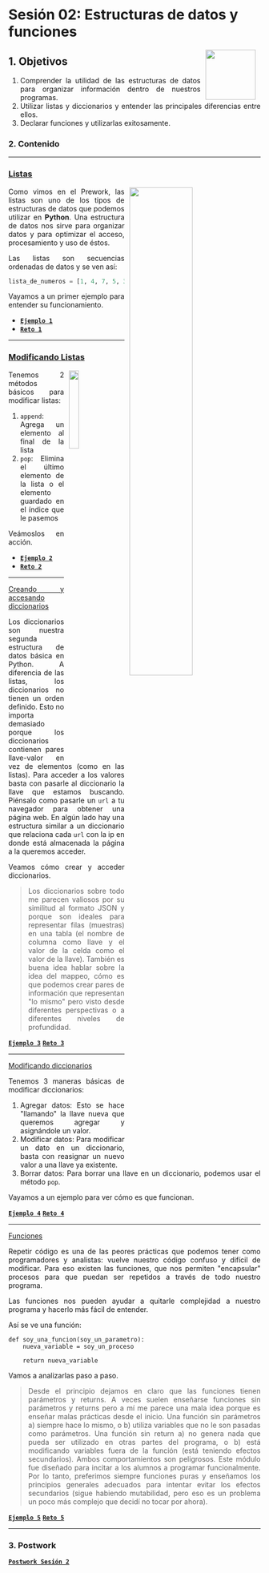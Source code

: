 # Sesión 02: Estructuras de datos y funciones

<img src="https://raw.githubusercontent.com/beduExpert/Introduccion-a-Bases-de-Datos-Diciembre-2020/master/imagenes/pizarron.png" align="right" height="100" width="100" hspace="10">
<div style="text-align: justify;">

## 1. Objetivos

1. Comprender la utilidad de las estructuras de datos para organizar información dentro de nuestros programas.
2. Utilizar listas y diccionarios y entender las principales diferencias entre ellos.
3. Declarar funciones y utilizarlas exitosamente.

### 2. Contenido

---

### <ins>Listas</ins>

<img src="https://programmathically.com/wp-content/uploads/2021/05/list.png" align="right" width="50%" hspace=10px>

Como vimos en el Prework, las listas son uno de los tipos de estructuras de datos que podemos utilizar en **Python**. Una estructura de datos nos sirve para organizar datos y para optimizar el acceso, procesamiento y uso de éstos.

Las listas son secuencias ordenadas de datos y se ven así:

```python
lista_de_numeros = [1, 4, 7, 5, 3, 4, 6]
```

Vayamos a un primer ejemplo para entender su funcionamiento.

- [**`Ejemplo 1`**](Ejemplo-01/README.md)
- [**`Reto 1`**](Reto-01/README.md)

---

### <ins>Modificando Listas</ins>

<img src="https://i.pinimg.com/736x/65/d3/33/65d33376a75509a09641ff987fff5770.jpg" align="right" width="20%" hspace=10px>

Tenemos 2 métodos básicos para modificar listas:

1. `append`: Agrega un elemento al final de la lista
2. `pop`: Elimina el último elemento de la lista o el elemento guardado en el índice que le pasemos

Veámoslos en acción.

- [**`Ejemplo 2`**](Ejemplo-02/modificando_listas.ipynb)
- [**`Reto 2`**](Reto-02/modificando_listas.ipynb)

---

<ins>Creando y accesando diccionarios</ins>

Los diccionarios son nuestra segunda estructura de datos básica en Python. A diferencia de las listas, los diccionarios no tienen un orden definido. Esto no importa demasiado porque los diccionarios contienen pares llave-valor en vez de elementos (como en las listas). Para acceder a los valores basta con pasarle al diccionario la llave que estamos buscando. Piénsalo como pasarle un `url` a tu navegador para obtener una página web. En algún lado hay una estructura similar a un diccionario que relaciona cada `url` con la ip en donde está almacenada la página a la queremos acceder.

Veamos cómo crear y acceder diccionarios.

> Los diccionarios sobre todo me parecen valiosos por su similitud al formato JSON y porque son ideales para representar filas (muestras) en una tabla (el nombre de columna como llave y el valor de la celda como el valor de la llave). También es buena idea hablar sobre la idea del mappeo, cómo es que podemos crear pares de información que representan "lo mismo" pero visto desde diferentes perspectivas o a diferentes niveles de profundidad.

[**`Ejemplo 3`**](Ejemplo-03/diccionarios.ipynb)
[**`Reto 3`**](Reto-03/diccionarios.ipynb)

---

<ins>Modificando diccionarios</ins>

Tenemos 3 maneras básicas de modificar diccionarios:

1. Agregar datos: Esto se hace "llamando" la llave nueva que queremos agregar y asignándole un valor.
2. Modificar datos: Para modificar un dato en un diccionario, basta con reasignar un nuevo valor a una llave ya existente.
3. Borrar datos: Para borrar una llave en un diccionario, podemos usar el método `pop`.

Vayamos a un ejemplo para ver cómo es que funcionan.

>

[**`Ejemplo 4`**](Ejemplo-04/modificando_diccionarios.ipynb)
[**`Reto 4`**](Reto-04/modificando_diccionarios.ipynb)

---

<ins>Funciones</ins>

Repetir código es una de las peores prácticas que podemos tener como programadores y analistas: vuelve nuestro código confuso y difícil de modificar. Para eso existen las funciones, que nos permiten "encapsular" procesos para que puedan ser repetidos a través de todo nuestro programa.

Las funciones nos pueden ayudar a quitarle complejidad a nuestro programa y hacerlo más fácil de entender.

Así se ve una función:

```
def soy_una_funcion(soy_un_parametro):
    nueva_variable = soy_un_proceso
    
    return nueva_variable
```

Vamos a analizarlas paso a paso.

> Desde el principio dejamos en claro que las funciones tienen parámetros y returns. A veces suelen enseñarse funciones sin parámetros y returns pero a mí me parece una mala idea porque es enseñar malas prácticas desde el inicio. Una función sin parámetros a) siempre hace lo mismo, o b) utiliza variables que no le son pasadas como parámetros. Una función sin return a) no genera nada que pueda ser utilizado en otras partes del programa, o b) está modificando variables fuera de la función (está teniendo efectos secundarios). Ambos comportamientos son peligrosos. Este módulo fue diseñado para incitar a los alumnos a programar funcionalmente. Por lo tanto, preferimos siempre funciones puras y enseñamos los principios generales adecuados para intentar evitar los efectos secundarios (sigue habiendo mutabilidad, pero eso es un problema un poco más complejo que decidí no tocar por ahora).

[**`Ejemplo 5`**](Ejemplo-05/funciones.ipynb)
[**`Reto 5`**](Reto-05/funciones.ipynb)

---

### 3. Postwork

[**`Postwork Sesión 2`**](Postwork/Readme.md)
